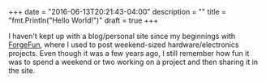 +++
date = "2016-06-13T20:21:43-04:00"
description = ""
title = "fmt.Println(\"Hello World!\")"
draft = true
+++

I haven't kept up with a blog/personal site since my beginnings with [ForgeFun](http://web.archive.org/web/*/http://forgefun.com), where I used to post weekend-sized hardware/electronics projects. Even though it was a few years ago, I still remember how fun it was to spend a weekend or two working on a project and then sharing it in the site.
